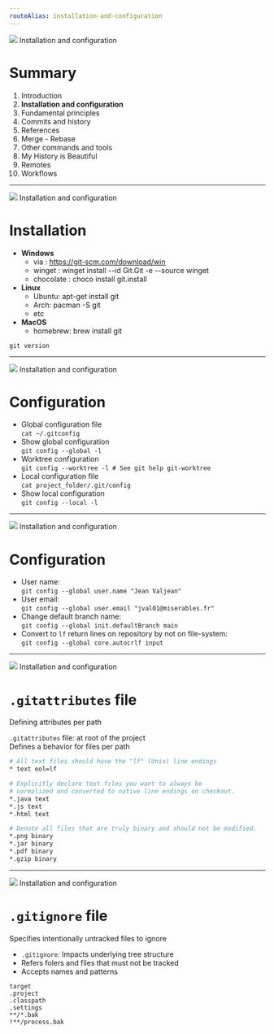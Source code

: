 ```yaml
---
routeAlias: installation-and-configuration
---
```


<img absolute src="../git-logo.png" w-10 top-2 right-2/>
<SlideCurrentNo absolute bottom-0 right-2/>
<Link to="installation-and-configuration" absolute top-3.4 font-bold right-15 color="#db4c37">Installation and configuration</Link>

# Summary

1. <Link to="introduction">Introduction</Link>
2. <span v-mark.box.green="{ at: 1, animate: false }">**Installation and configuration**</span>
3. <Link to="fundamental-principles">Fundamental principles</Link>
4. <Link to="commits-and-history">Commits and history</Link>
5. <Link to="references">References</Link>
6. <Link to="merge-rebase">Merge - Rebase</Link>
7. <Link to="other-commands-and-tools">Other commands and tools</Link>
8. <Link to="my-history-is-beautiful">My History is Beautiful</Link>
9. <Link to="remotes">Remotes</Link>
10. <Link to="workflows">Workflows</Link>
---

<img absolute src="../git-logo.png" w-10 top-2 right-2/>
<SlideCurrentNo absolute bottom-0 right-2/>
<Link to="installation-and-configuration" absolute top-3.4 font-bold right-15 color="#db4c37">Installation and configuration</Link>

# Installation

- **Windows**
  - via : https://git-scm.com/download/win
  - winget : winget install --id Git.Git -e --source winget
  - chocolate : choco install git.install
- **Linux**
  - Ubuntu: apt-get install git
  - Arch: pacman -S git
  - etc
- **MacOS**
  - homebrew: brew install git

<div border border-blue border-4 text-center ml-80 mr-80 pt-2 pb-2 mt-6><code>git version</code></div>

---

<img absolute src="../git-logo.png" w-10 top-2 right-2/>
<SlideCurrentNo absolute bottom-0 right-2/>
<Link to="installation-and-configuration" absolute top-3.4 font-bold right-15 color="#db4c37">Installation and configuration</Link>

# Configuration

- Global configuration file  
  `cat ~/.gitconfig`
- Show global configuration  
  `git config --global -l`
- Worktree configuration  
  `git config --worktree -l # See git help git-worktree`
- Local configuration file  
  `cat project_folder/.git/config`
- Show local configuration  
  `git config --local -l`

---

<img absolute src="../git-logo.png" w-10 top-2 right-2/>
<SlideCurrentNo absolute bottom-0 right-2/>
<Link to="installation-and-configuration" absolute top-3.4 font-bold right-15 color="#db4c37">Installation and configuration</Link>

# Configuration

- User name:  
  `git config --global user.name "Jean Valjean"`
- User email:  
  `git config --global user.email "jval01@miserables.fr"`
- Change default branch name:  
  `git config --global init.defaultBranch main`
- Convert to `lf` return lines on repository by not on file-system:  
  `git config --global core.autocrlf input`

---

<img absolute src="../git-logo.png" w-10 top-2 right-2/>
<SlideCurrentNo absolute bottom-0 right-2/>
<Link to="installation-and-configuration" absolute top-3.4 font-bold right-15 color="#db4c37">Installation and configuration</Link>

# `.gitattributes` file
Defining attributes per path

`.gitattributes` file: at root of the project  
Defines a behavior for files per path


```bash
# All text files should have the "lf" (Unix) line endings
* text eol=lf

# Explicitly declare text files you want to always be
# normalized and converted to native line endings on checkout.
*.java text
*.js text
*.html text

# Denote all files that are truly binary and should not be modified.
*.png binary
*.jar binary
*.pdf binary
*.gzip binary
```
---

<img absolute src="../git-logo.png" w-10 top-2 right-2/>
<SlideCurrentNo absolute bottom-0 right-2/>
<Link to="installation-and-configuration" absolute top-3.4 font-bold right-15 color="#db4c37">Installation and configuration</Link>

# `.gitignore` file
Specifies intentionally untracked files to ignore

<div mt-10/>

- `.gitignore`: Impacts underlying tree structure
- Refers folers and files that must not be tracked
- Accepts names and patterns

<div mt-10/>

```
target
.project
.classpath
.settings
**/*.bak
!**/process.bak
```

